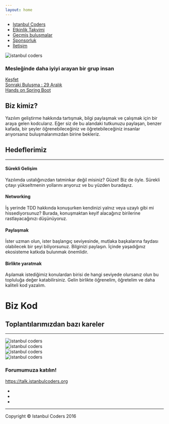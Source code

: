 ```yaml
---
layout: home
---
```


<!-- Side Menu -->
<div id="sidebar-wrapper">
  <a id="menu-toggle" href="#" class="btn btn-primary btn-lg toggle"><i class="icon-reorder"></i></a>
  <ul class="sidebar-nav">
    <a id="menu-close" href="#" class="btn btn-default btn-lg pull-right toggle"><i class="icon-remove"></i></a>
    <li class="sidebar-brand"><a href="http://www.istanbulcoders.org">Istanbul Coders</a></li>
    <li><a href="/calendar">Etkinlik Takvimi</a></li>
    <li><a href="/past-meetings">Geçmiş buluşmalar</a></li>
    <li><a href="/sponsorship">Sponsorluk</a></li>
    <li><a href="/contact">İletişim</a></li>
  </ul>
</div>
<!-- /Side Menu -->

<!-- Full Page Image Header Area -->
<div class="header">
  <div class="vert-text">
    <img id="logo" src="/assets/img/logo.png" alt="istanbul coders" />
    <h3>Mesleğinde daha iyiyi arayan bir grup insan</h3>
    <a href="https://talk.istanbulcoders.org" target="_blank" class="btn btn-default btn-lg">Keşfet</a>
  </div>

  <div class="ribbon-wrapper-green">
  	<div class="ribbon-green">
      <a href="next-meeting">Sonraki Buluşma : 29 Aralık <br/> Hands on Spring Boot </a>
    </div>
  </div>
</div>

<!-- /Full Page Image Header Area -->

<!-- Intro -->
<div id="intro" class="intro">
  <div class="container">
    <div class="row">
      <div class="col-md-6 col-md-offset-3 text-center">
        <h2>Biz kimiz?</h2>
        <p class="lead">Yazılım geliştirme hakkında tartışmak, bilgi paylaşmak ve çalışmak için bir araya gelen kodcularız. Eğer siz de bu alandaki tutkunuzu paylaşan, benzer kafada, bir şeyler öğrenebileceğiniz ve öğretebileceğiniz insanlar arıyorsanız buluşmalarımızdan birine bekleriz.</p>
      </div>
    </div>
  </div>
</div>
<!-- /Intro -->

<!-- Services -->
<div class="services">
  <div class="container">
    <div class="row">
      <div class="col-md-4 col-md-offset-4 text-center">
        <h2>Hedeflerimiz</h2>
        <hr>
      </div>
    </div>
    <div class="row">
      <div class="col-md-2 col-md-offset-2 text-center">
        <div class="service-item">
          <i class="service-icon icon-rocket"></i>
          <h4>Sürekli Gelişim</h4>
          <p>Yazılımda ustalığınızdan tatminkar değil misiniz? Güzel! Biz de öyle. Sürekli çıtayı yükseltmenin yollarını arıyoruz ve bu yüzden buradayız.</p>
        </div>
      </div>
      <div class="col-md-2 text-center">
        <div class="service-item">
          <i class="service-icon icon-magnet"></i>
          <h4>Networking</h4>
          <p>İş yerinde TDD hakkında konuşurken kendinizi yalnız veya uzaylı gibi mi hissediyorsunuz? Burada, konuşmaktan keyif alacağınız birilerine rastlayacağınızı düşünüyoruz.</p>
        </div>
      </div>
      <div class="col-md-2 text-center">
        <div class="service-item">
          <i class="service-icon icon-shield"></i>
          <h4>Paylaşmak</h4>
          <p>İster uzman olun, ister başlangıç seviyesinde, mutlaka başkalarına faydası olabilecek bir şeyi biliyorsunuz. Bilginizi paylaşın. İçinde yaşadığınız ekosisteme katkıda bulunmak önemlidir.</p>
        </div>
      </div>
      <div class="col-md-2 text-center">
        <div class="service-item">
          <i class="service-icon icon-pencil"></i>
          <h4>Birlikte yaratmak</h4>
          <p>Aşılamak istediğimiz konulardan birisi de hangi seviyede olursanız olun bu topluluğa değer katabilirsiniz. Gelin birlikte öğrenelim, öğretelim ve daha kaliteli kod yazalım.</p>
        </div>
      </div>
    </div>
  </div>
</div>
<!-- /Services -->

<!-- Callout -->
<div class="callout">
  <div class="vert-text">
    <h1>Biz <i class="icon-heart-empty icon-large"></i> Kod</h1>
  </div>
</div>
<!-- /Callout -->

<!-- Portfolio -->
<div class="portfolio">
  <div class="container">
    <div class="row">
      <div class="col-md-4 col-md-offset-4 text-center">
        <h2>Toplantılarımızdan bazı kareler</h2>
        <hr>
      </div>
    </div>
    <div class="row">
      <div class="col-md-4 col-md-offset-2 text-center">
        <div class="portfolio-item">
          <img class="img-portfolio img-responsive" src="/assets/img/home-meeting-1.jpeg" alt="istanbul coders" />
        </div>
      </div>
      <div class="col-md-4 text-center">
        <div class="portfolio-item">
          <img class="img-portfolio img-responsive" src="/assets/img/home-meeting-2.jpeg" alt="istanbul coders" />
        </div>
      </div>
    </div>
    <div class="row">
      <div class="col-md-4 col-md-offset-2 text-center">
        <div class="portfolio-item">
          <img class="img-portfolio img-responsive" src="/assets/img/home-meeting-3.jpeg" alt="istanbul coders" />
        </div>
      </div>
      <div class="col-md-4 text-center">
        <div class="portfolio-item">
          <img class="img-portfolio img-responsive" src="/assets/img/home-meeting-4.jpeg" alt="istanbul coders" />
        </div>
      </div>
    </div>
  </div>
</div>
<!-- /Portfolio -->

<!-- Call to Action -->
<div class="call-to-action">
  <div class="container">
    <div class="row">
      <div class="col-md-6 col-md-offset-3 text-center">
        <h3>Forumumuza katılın!</h3>
        <a href="https://talk.istanbulcoders.org">https://talk.istanbulcoders.org</a>
      </div>
    </div>
  </div>
</div>
<!-- /Call to Action -->

<!-- Footer -->
<div class="footer">
  <div class="container">
    <div class="row">
      <div class="col-md-6 col-md-offset-3 text-center">
        <ul class="list-inline">
          <li><a href="http://meetup.com/Istanbul-Hackers/"><i class="icon-calendar icon-2x"></i></a></li>
          <li><a href="https://twitter.com/istanbulcoders"><i class="icon-twitter icon-2x"></i></a></li>
          <li><a href="https://github.com/istanbul-coders"><i class="icon-github icon-2x"></i></a></li>
        </ul>
        <hr>
        <p>Copyright &copy; Istanbul Coders 2016</p>
      </div>
    </div>
  </div>
</div>
<!-- /Footer -->
